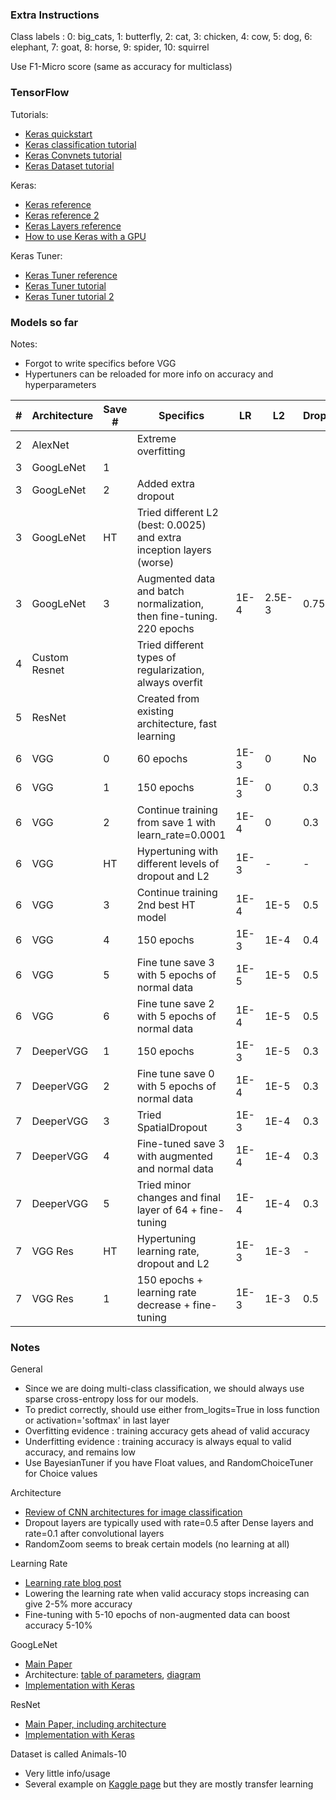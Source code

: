 ### Extra Instructions

Class labels : 
0: big_cats, 
1: butterfly, 
2: cat, 
3: chicken,
4: cow, 
5: dog, 
6: elephant, 
7: goat, 
8: horse, 
9: spider, 
10: squirrel

Use F1-Micro score (same as accuracy for multiclass)

### TensorFlow

Tutorials:
- [Keras quickstart](https://www.tensorflow.org/tutorials/quickstart/beginner)
- [Keras classification tutorial](https://www.tensorflow.org/tutorials/keras/classification)
- [Keras Convnets tutorial](https://www.tensorflow.org/tutorials/images/cnn)
- [Keras Dataset tutorial](https://www.tensorflow.org/guide/data#batching_dataset_elements)

Keras:
- [Keras reference](https://keras.io/api/)
- [Keras reference 2](https://www.tensorflow.org/api_docs/python/tf/keras)
- [Keras Layers reference](https://keras.io/api/layers/)
- [How to use Keras with a GPU](https://www.tensorflow.org/guide/gpu)

Keras Tuner:
- [Keras Tuner reference](https://keras.io/api/keras_tuner/)
- [Keras Tuner tutorial](https://www.tensorflow.org/tutorials/keras/keras_tuner)
- [Keras Tuner tutorial 2](https://neptune.ai/blog/keras-tuner-tuning-hyperparameters-deep-learning-model)

### Models so far

Notes:
- Forgot to write specifics before VGG
- Hypertuners can be reloaded for more info on accuracy and hyperparameters

| # | Architecture  | Save # | Specifics                                                            | LR   | L2   | Dropout | Augmented | Best accuracy | Submitted |
|---|---------------|--------|----------------------------------------------------------------------|------|------|---------|-----------|---------------|-----------|
| 2 | AlexNet       |        | Extreme overfitting                                                  |      |      |         | No        | ~0.4          | No        |
| 3 | GoogLeNet     | 1      |                                                                      |      |      |         | No        | 0.66          | Yes       |
| 3 | GoogLeNet     | 2      | Added extra dropout                                                  |      |      |         | No        | 0.66          | Yes       |
| 3 | GoogLeNet     | HT     | Tried different L2 (best: 0.0025) and extra inception layers (worse) |      |      |         | No        | 0.59          | No        |
| 3 | GoogLeNet     | 3      | Augmented data and batch normalization, then fine-tuning. 220 epochs | 1E-4 | 2.5E-3 | 0.75  | Yes       | 0.71          | No        |
| 4 | Custom Resnet |        | Tried different types of regularization, always overfit              |      |      |         | Yes       | ~0.5          | No        |
| 5 | ResNet        |        | Created from existing architecture, fast learning                    |      |      |         | No        | ~0.5          | No        |
| 6 | VGG           | 0      | 60 epochs                                                            | 1E-3 | 0    | No      | Yes       | 0.5           | No        |
| 6 | VGG           | 1      | 150 epochs                                                           | 1E-3 | 0    | 0.3     | Yes       | 0.65          | No        |
| 6 | VGG           | 2      | Continue training from save 1 with learn_rate=0.0001                 | 1E-4 | 0    | 0.3     | Yes       | 0.69          | Yes       |
| 6 | VGG           | HT     | Hypertuning with different levels of dropout and L2                  | 1E-3 | -    | -       | Yes       | 0.65          | No        |
| 6 | VGG           | 3      | Continue training 2nd best HT model                                  | 1E-4 | 1E-5 | 0.5     | Yes       | 0.73          | No        |
| 6 | VGG           | 4      | 150 epochs                                                           | 1E-3 | 1E-4 | 0.4     | Yes       | 0.68          | No        |
| 6 | VGG           | 5      | Fine tune save 3 with 5 epochs of normal data                        | 1E-5 | 1E-5 | 0.5     | No        | 0.76          | No        |
| 6 | VGG           | 6      | Fine tune save 2 with 5 epochs of normal data                        | 1E-4 | 1E-5 | 0.5     | No        | 0.80          | Yes       |
| 7 | DeeperVGG     | 1      | 150 epochs                                                           | 1E-3 | 1E-5 | 0.3     | Yes       | 0.67          | No        |
| 7 | DeeperVGG     | 2      | Fine tune save 0 with 5 epochs of normal data                        | 1E-4 | 1E-5 | 0.3     | No        | 0.77          | Yes       |
| 7 | DeeperVGG     | 3      | Tried SpatialDropout                                                 | 1E-3 | 1E-4 | 0.3     | Yes       | 0.65          | No        |
| 7 | DeeperVGG     | 4      | Fine-tuned save 3 with augmented and normal data                     | 1E-4 | 1E-4 | 0.3     | Yes       | 0.79          | Yes       |
| 7 | DeeperVGG     | 5      | Tried minor changes and final layer of 64 + fine-tuning              | 1E-4 | 1E-4 | 0.3     | Yes       | 0.78          | No        |
| 7 | VGG Res       | HT     | Hypertuning learning rate, dropout and L2                            | 1E-3 | 1E-3 | -       | Yes       | 0.65          | No        |
| 7 | VGG Res       | 1      | 150 epochs + learning rate decrease + fine-tuning                    | 1E-3 | 1E-3 | 0.5     | Yes       | 0.76          | No        |

### Notes

General
- Since we are doing multi-class classification, we should always use sparse cross-entropy loss for our models.
- To predict correctly, should use either from_logits=True in loss function or activation='softmax' in last layer
- Overfitting evidence : training accuracy gets ahead of valid accuracy
- Underfitting evidence : training accuracy is always equal to valid accuracy, and remains low
- Use BayesianTuner if you have Float values, and RandomChoiceTuner for Choice values

Architecture
- [Review of CNN architectures for image classification](https://machinelearningmastery.com/review-of-architectural-innovations-for-convolutional-neural-networks-for-image-classification/)
- Dropout layers are typically used with rate=0.5 after Dense layers and rate=0.1 after convolutional layers
- RandomZoom seems to break certain models (no learning at all)

Learning Rate
- [Learning rate blog post](https://www.jeremyjordan.me/nn-learning-rate/)
- Lowering the learning rate when valid accuracy stops increasing can give 2-5% more accuracy
- Fine-tuning with 5-10 epochs of non-augmented data can boost accuracy 5-10%

GoogLeNet
- [Main Paper](https://www.cs.unc.edu/~wliu/papers/GoogLeNet.pdf)
- Architecture: [table of parameters](https://media.geeksforgeeks.org/wp-content/uploads/20200429201421/Inception-layer-by-layer.PNG), [diagram](https://miro.medium.com/max/5176/1*ZFPOSAted10TPd3hBQU8iQ.png)
- [Implementation with Keras](https://machinelearningmastery.com/how-to-implement-major-architecture-innovations-for-convolutional-neural-networks/)

ResNet
- [Main Paper, including architecture](https://www.cv-foundation.org/openaccess/content_cvpr_2016/papers/He_Deep_Residual_Learning_CVPR_2016_paper.pdf)
- [Implementation with Keras](https://machinelearningmastery.com/how-to-implement-major-architecture-innovations-for-convolutional-neural-networks/)

Dataset is called Animals-10
- Very little info/usage
- Several example on [Kaggle page](https://www.kaggle.com/alessiocorrado99/animals10/code) but they are mostly transfer learning
